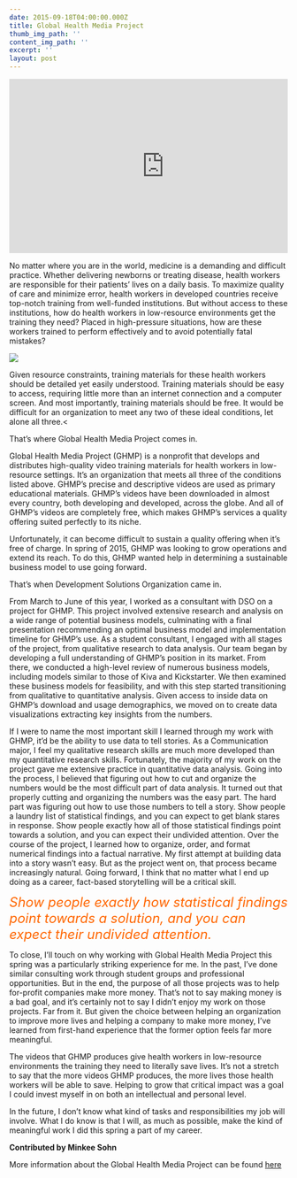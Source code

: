 ```yaml
---
date: 2015-09-18T04:00:00.000Z
title: Global Health Media Project
thumb_img_path: ''
content_img_path: ''
excerpt: ''
layout: post
---
```

<div>
  <div id="615052487142789898" align="center" style="width: 100%; overflow-y: hidden;" class="wcustomhtml">
    <iframe width="560" height="315" src="https://www.youtube.com/embed/XCrOde-JYs0" frameborder="0" allowfullscreen=""></iframe>
  </div>
</div>

No matter where you are in the world, medicine is a demanding and difficult practice. Whether delivering newborns or treating disease, health workers are responsible for their patients’ lives on a daily basis. To maximize quality of care and minimize error, health workers in developed countries receive top-notch training from well-funded institutions. But without access to these institutions, how do health workers in low-resource environments get the training they need? Placed in high-pressure situations, how are these workers trained to perform effectively and to avoid potentially fatal mistakes?

![](/images/9003244.jpg)

Given resource constraints, training materials for these health workers should be detailed yet easily understood. Training materials should be easy to access, requiring little more than an internet connection and a computer screen. And most importantly, training materials should be free. It would be difficult for an organization to meet any two of these ideal conditions, let alone all three.<

That’s where Global Health Media Project comes in.

Global Health Media Project (GHMP) is a nonprofit that develops and distributes high-quality video training materials for health workers in low-resource settings. It’s an organization that meets all three of the conditions listed above. GHMP’s precise and descriptive videos are used as primary educational materials. GHMP’s videos have been downloaded in almost every country, both developing and developed, across the globe. And all of GHMP’s videos are completely free, which makes GHMP’s services a quality offering suited perfectly to its niche.

Unfortunately, it can become difficult to sustain a quality offering when it’s free of charge. In spring of 2015, GHMP was looking to grow operations and extend its reach. To do this, GHMP wanted help in determining a sustainable business model to use going forward.  

That’s when Development Solutions Organization came in.

From March to June of this year, I worked as a consultant with DSO on a project for GHMP. This project involved extensive research and analysis on a wide range of potential business models, culminating with a final presentation recommending an optimal business model and implementation timeline for GHMP’s use. As a student consultant, I engaged with all stages of the project, from qualitative research to data analysis. Our team began by developing a full understanding of GHMP’s position in its market. From there, we conducted a high-level review of numerous business models, including models similar to those of Kiva and Kickstarter. We then examined these business models for feasibility, and with this step started transitioning from qualitative to quantitative analysis. Given access to inside data on GHMP’s download and usage demographics, we moved on to create data visualizations extracting key insights from the numbers.

If I were to name the most important skill I learned through my work with GHMP, it’d be the ability to use data to tell stories. As a Communication major, I feel my qualitative research skills are much more developed than my quantitative research skills. Fortunately, the majority of my work on the project gave me extensive practice in quantitative data analysis. Going into the process, I believed that figuring out how to cut and organize the numbers would be the most difficult part of data analysis. It turned out that properly cutting and organizing the numbers was the easy part. The hard part was figuring out how to use those numbers to tell a story. Show people a laundry list of statistical findings, and you can expect to get blank stares in response. Show people exactly how all of those statistical findings point towards a solution, and you can expect their undivided attention. Over the course of the project, I learned how to organize, order, and format numerical findings into a factual narrative. My first attempt at building data into a story wasn’t easy. But as the project went on, that process became increasingly natural. Going forward, I think that no matter what I end up doing as a career, fact-based storytelling will be a critical skill. 

<font size="5"><em><font color="#FF6600">Show people exactly how statistical findings point towards a solution, and you can expect their undivided attention.</font></em></font>

To close, I’ll touch on why working with Global Health Media Project this spring was a particularly striking experience for me. In the past, I’ve done similar consulting work through student groups and professional opportunities. But in the end, the purpose of all those projects was to help for-profit companies make more money. That’s not to say making money is a bad goal, and it’s certainly not to say I didn’t enjoy my work on those projects. Far from it. But given the choice between helping an organization to improve more lives and helping a company to make more money, I’ve learned from first-hand experience that the former option feels far more meaningful. 

The videos that GHMP produces give health workers in low-resource environments the training they need to literally save lives. It’s not a stretch to say that the more videos GHMP produces, the more lives those health workers will be able to save. Helping to grow that critical impact was a goal I could invest myself in on both an intellectual and personal level.

In the future, I don’t know what kind of tasks and responsibilities my job will involve. What I do know is that I will, as much as possible, make the kind of meaningful work I did this spring a part of my career. 

**Contributed by Minkee Sohn**

More information about the Global Health Media Project can be found [here](http://globalhealthmedia.org/what-we-do/projects/)